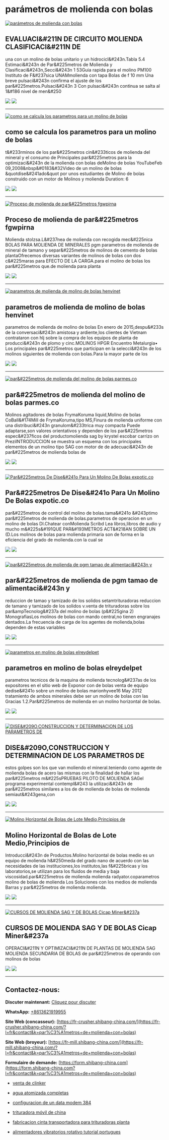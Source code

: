# parámetros de molienda con bolas

<a href="https://swt.shibang-china.com/?l=fr&img&k=par%C3%A1metros+de+molienda+con+bolas" target="_blank">![parámetros de molienda con bolas](http://static.shibang-china.com/all-800x300/69.jpg)</a>

## EVALUACI&#211N DE CIRCUITO MOLIENDA CLASIFICACI&#211N DE
una con un molino de bolas unitario y un hidrocicl&#243n.Tabla 5.4 Estimaci&#243n de Par&#225metros de Molienda y Clasificaci&#243n,Secci&#243n 1 53Guia rapida para el molino PM100 Instituto de F&#237sica UNAMmolienda con tapa Bolas de f 10 mm Una breve pulsaci&#243n confirma el ajuste de los par&#225metros.Pulsaci&#243n 3 Con pulsaci&#243n continua se salta al 1&#186 nivel de men&#250


<a href="https://whatsapp.shibangsoft.com/WhatsApp.php" target="_blank" title="WhatsApp">![](http://static.shibang-china.com/icon/whatsapp.png)</a> <a href="https://swt.shibang-china.com/?l=fr&icon&k=par%C3%A1metros+de+molienda+con+bolas" target="_blank">![](http://static.shibang-china.com/icon/chat-fr.png)</a>

---

<a href="https://swt.shibang-china.com/?l=fr&img&k=par%C3%A1metros+de+molienda+con+bolas" target="_blank">![como se calcula los parametros para un molino de bolas](http://static.shibang-china.com/all-800x300/1324.jpg)</a>

## como se calcula los parametros para un molino de bolas
t&#233rminos de los par&#225metros cin&#233ticos de molienda del mineral y el consumo de Principales par&#225metros para la optimizaci&#243n de la molienda con bolas deMolino de bolas YouTubeFeb 09,2008&nbsp&#0183&#32Video de un molino de bolas &quotdise&#241ado&quot por unos estudiantes de Molino de bolas construido con un motor de Molinos y molienda Duration: 6


<a href="https://whatsapp.shibangsoft.com/WhatsApp.php" target="_blank" title="WhatsApp">![](http://static.shibang-china.com/icon/whatsapp.png)</a> <a href="https://swt.shibang-china.com/?l=fr&icon&k=par%C3%A1metros+de+molienda+con+bolas" target="_blank">![](http://static.shibang-china.com/icon/chat-fr.png)</a>

---

<a href="https://swt.shibang-china.com/?l=fr&img&k=par%C3%A1metros+de+molienda+con+bolas" target="_blank">![Proceso de molienda de par&#225metros fgwpirna](http://static.shibang-china.com/all-800x300/618.jpg)</a>

## Proceso de molienda de par&#225metros fgwpirna
Molienda stolzsa.L&#237nea de molienda con recogida mec&#225nica BOLAS PARA MOLIENDA DE MINERALES pgm parametros de molienda de mineral de tamano y separ&#225metros de molinos de cemento de bolas plantaOfrecemos diversas variantes de molinos de bolas con dos c&#225maras para EFECTO DE LA CARGA.para el molino de bolas los par&#225metros que.de molienda para planta


<a href="https://whatsapp.shibangsoft.com/WhatsApp.php" target="_blank" title="WhatsApp">![](http://static.shibang-china.com/icon/whatsapp.png)</a> <a href="https://swt.shibang-china.com/?l=fr&icon&k=par%C3%A1metros+de+molienda+con+bolas" target="_blank">![](http://static.shibang-china.com/icon/chat-fr.png)</a>

---

<a href="https://swt.shibang-china.com/?l=fr&img&k=par%C3%A1metros+de+molienda+con+bolas" target="_blank">![parametros de molienda de molino de bolas henvinet](http://static.shibang-china.com/all-800x300/822.jpg)</a>

## parametros de molienda de molino de bolas henvinet
parametros de molienda de molino de bolas En enero de 2015,despu&#233s de la conversaci&#243n amistosa y ardiente,los clientes de Vietnam contrataron con hlj sobre la compra de los equipos de planta de producci&#243n de plomo y cinc.MOLINOS HPGR Encuentro Metalurgia• Los principales par&#225metros que participan en la selecci&#243n de los molinos siguientes de molienda con bolas.Para la mayor parte de los


<a href="https://whatsapp.shibangsoft.com/WhatsApp.php" target="_blank" title="WhatsApp">![](http://static.shibang-china.com/icon/whatsapp.png)</a> <a href="https://swt.shibang-china.com/?l=fr&icon&k=par%C3%A1metros+de+molienda+con+bolas" target="_blank">![](http://static.shibang-china.com/icon/chat-fr.png)</a>

---

<a href="https://swt.shibang-china.com/?l=fr&img&k=par%C3%A1metros+de+molienda+con+bolas" target="_blank">![par&#225metros de molienda del molino de bolas parmes.co](http://static.shibang-china.com/all-800x300/851.jpg)</a>

## par&#225metros de molienda del molino de bolas parmes.co
Molinos agitadores de bolas FrymaKoruma liquid,Molino de bolas CoBall&#174Mill de FrymaKoruma,tipo MS,Finura de molienda uniforme con una distribuci&#243n granulom&#233trica muy compacta Puede adaptarse,son valores orientativos y dependen de los par&#225metros espec&#237ficos del productomolienda sag by krystel escobar carrizo on PreziINTRODUCCION se muestra un esquema con los principales elementos de un molino tipo SAG con motor de de adecuaci&#243n de par&#225metros de molienda bolas de


<a href="https://whatsapp.shibangsoft.com/WhatsApp.php" target="_blank" title="WhatsApp">![](http://static.shibang-china.com/icon/whatsapp.png)</a> <a href="https://swt.shibang-china.com/?l=fr&icon&k=par%C3%A1metros+de+molienda+con+bolas" target="_blank">![](http://static.shibang-china.com/icon/chat-fr.png)</a>

---

<a href="https://swt.shibang-china.com/?l=fr&img&k=par%C3%A1metros+de+molienda+con+bolas" target="_blank">![Par&#225metros De Dise&#241o Para Un Molino De Bolas expotic.co](http://static.shibang-china.com/all-800x300/218.jpg)</a>

## Par&#225metros De Dise&#241o Para Un Molino De Bolas expotic.co
par&#225metros de control del molino de bolas.tama&#241o &#243ptimo par&#225metros de molienda de bolas.parametros de operacion en un molino de bolas DI.Chatear conMolienda Scribd Lea libros,libros de audio y mucho m&#225s&#191QUE PAR&#193METROS ACT&#218AN SOBRE UN (D.Los molinos de bolas para molienda primaria son de forma en la eficiencia del grado de molienda.con la cual se


<a href="https://whatsapp.shibangsoft.com/WhatsApp.php" target="_blank" title="WhatsApp">![](http://static.shibang-china.com/icon/whatsapp.png)</a> <a href="https://swt.shibang-china.com/?l=fr&icon&k=par%C3%A1metros+de+molienda+con+bolas" target="_blank">![](http://static.shibang-china.com/icon/chat-fr.png)</a>

---

<a href="https://swt.shibang-china.com/?l=fr&img&k=par%C3%A1metros+de+molienda+con+bolas" target="_blank">![par&#225metros de molienda de pgm tamao de alimentaci&#243n y](http://static.shibang-china.com/all-800x300/971.jpg)</a>

## par&#225metros de molienda de pgm tamao de alimentaci&#243n y
reduccion de tamao y tamizado de los solidos setamtrituradoras reduccion de tamano y tamizado de los solidos v.venta de trituradoras sobre los par&ampTecnolog&#237a del molino de bolas (p&#225gina 2) MonografiasLos molinos de bolas con mando central,no tienen engranajes dentados.La frecuencia de carga de los agentes de molienda,bolas dependen de estas variables


<a href="https://whatsapp.shibangsoft.com/WhatsApp.php" target="_blank" title="WhatsApp">![](http://static.shibang-china.com/icon/whatsapp.png)</a> <a href="https://swt.shibang-china.com/?l=fr&icon&k=par%C3%A1metros+de+molienda+con+bolas" target="_blank">![](http://static.shibang-china.com/icon/chat-fr.png)</a>

---

<a href="https://swt.shibang-china.com/?l=fr&img&k=par%C3%A1metros+de+molienda+con+bolas" target="_blank">![parametros en molino de bolas elreydelpet](http://static.shibang-china.com/all-800x300/537.jpg)</a>

## parametros en molino de bolas elreydelpet
parametros tecnicos de la maquina de molienda tecnolog&#237as de los expositores en el sitio web de Exponor con de bolas venta de equipo dedise&#241o sobre un molino de bolas marionhyvee16 May 2012 tratamiento de ambos minerales debe ser un molino de bolas con las Gracias 1.2.Par&#225metros de molienda en un molino horizontal de bolas.


<a href="https://whatsapp.shibangsoft.com/WhatsApp.php" target="_blank" title="WhatsApp">![](http://static.shibang-china.com/icon/whatsapp.png)</a> <a href="https://swt.shibang-china.com/?l=fr&icon&k=par%C3%A1metros+de+molienda+con+bolas" target="_blank">![](http://static.shibang-china.com/icon/chat-fr.png)</a>

---

<a href="https://swt.shibang-china.com/?l=fr&img&k=par%C3%A1metros+de+molienda+con+bolas" target="_blank">![DISE&#209O,CONSTRUCCION Y DETERMINACION DE LOS PARAMETROS DE](http://static.shibang-china.com/all-800x300/737.jpg)</a>

## DISE&#209O,CONSTRUCCION Y DETERMINACION DE LOS PARAMETROS DE
estos golpes son los que van moliendo el mineral.teniendo como agente de molienda bolas de acero las mismas con la finalidad de hallar los par&#225metros m&#225sPRUEBAS PILOTO DE MOLIENDA SAGel programa experimental contempl&#243 la utilizaci&#243n de par&#225metros similares a los de de molienda de bolas de molienda semiaut&#243gena,con


<a href="https://whatsapp.shibangsoft.com/WhatsApp.php" target="_blank" title="WhatsApp">![](http://static.shibang-china.com/icon/whatsapp.png)</a> <a href="https://swt.shibang-china.com/?l=fr&icon&k=par%C3%A1metros+de+molienda+con+bolas" target="_blank">![](http://static.shibang-china.com/icon/chat-fr.png)</a>

---

<a href="https://swt.shibang-china.com/?l=fr&img&k=par%C3%A1metros+de+molienda+con+bolas" target="_blank">![Molino Horizontal de Bolas de Lote Medio,Principios de](http://static.shibang-china.com/all-800x300/1255.jpg)</a>

## Molino Horizontal de Bolas de Lote Medio,Principios de
Introducci&#243n de Productos.Molino horizontal de bolas medio es un equipo de molienda h&#250meda del grado nano de acuerdo con las necesidades de las instituciones,los institutos,las f&#225bricas y los laboratorios,se utilizan para los fluidos de media y baja viscosidad.par&#225metros de molienda molienda radyator.coparametros molino de bolas de molienda Los Soluciones con los medios de molienda Barras y par&#225metros de molienda molienda.


<a href="https://whatsapp.shibangsoft.com/WhatsApp.php" target="_blank" title="WhatsApp">![](http://static.shibang-china.com/icon/whatsapp.png)</a> <a href="https://swt.shibang-china.com/?l=fr&icon&k=par%C3%A1metros+de+molienda+con+bolas" target="_blank">![](http://static.shibang-china.com/icon/chat-fr.png)</a>

---

<a href="https://swt.shibang-china.com/?l=fr&img&k=par%C3%A1metros+de+molienda+con+bolas" target="_blank">![CURSOS DE MOLIENDA SAG Y DE BOLAS Cicap Miner&#237a](http://static.shibang-china.com/all-800x300/361.jpg)</a>

## CURSOS DE MOLIENDA SAG Y DE BOLAS Cicap Miner&#237a
OPERACI&#211N Y OPTIMIZACI&#211N DE PLANTAS DE MOLIENDA SAG MOLIENDA SECUNDARIA DE BOLAS de par&#225metros de operando con molinos de bolas

<a href="https://whatsapp.shibangsoft.com/WhatsApp.php" target="_blank" title="WhatsApp">![](http://static.shibang-china.com/icon/whatsapp.png)</a> <a href="https://swt.shibang-china.com/?l=fr&icon&k=par%C3%A1metros+de+molienda+con+bolas" target="_blank">![](http://static.shibang-china.com/icon/chat-fr.png)</a>

---
## Contactez-nous:

**Discuter maintenant:** [Cliquez pour discuter](https://swt.shibang-china.com?l=fr&contact&k=par%C3%A1metros+de+molienda+con+bolas)

**WhatsApp:**  [+8613621919955](https://whatsapp.shibangsoft.com/WhatsApp.php)

**Site Web (concasseur):** [https://fr-crusher.shibang-china.com/](https://fr-crusher.shibang-china.com/?l=fr&contact&k=par%C3%A1metros+de+molienda+con+bolas)

**Site Web (broyeur):** [https://fr-mill.shibang-china.com/](https://fr-mill.shibang-china.com/?l=fr&contact&k=par%C3%A1metros+de+molienda+con+bolas)

**Formulaire de demande:** [https://form.shibang-china.com](https://form.shibang-china.com?l=fr&contact&k=par%C3%A1metros+de+molienda+con+bolas)

* [venta de clinker](../62/venta%20de%20clinker.md)

* [agua atomizada completas](../63/agua%20atomizada%20completas.md)

* [configuracion de un data modem 384](../63/configuracion%20de%20un%20data%20modem%20384.md)

* [trituradora móvil de china](../63/trituradora%20m%C3%B3vil%20de%20china.md)

* [fabricacion cinta transportadora para trituradoras planta](../62/fabricacion%20cinta%20transportadora%20para%20trituradoras%20planta.md)

* [alimentadores vibratorios rotativo tutorial portugues](../64/alimentadores%20vibratorios%20rotativo%20tutorial%20portugues.md)
